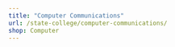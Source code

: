 ```yaml
---
title: "Computer Communications"
url: /state-college/computer-communications/
shop: Computer
---
```

